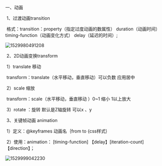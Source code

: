 一、动画

​	1、过渡动画transition

​		格式：transition：property（指定过度动画的数属性）   duration（动画时间）  timing-function（动画变化方式）   delay（延迟的时间）;

![1529980491208](C:\Users\ADMINI~1\AppData\Local\Temp\1529998424736.png)

​	2、2D动画变换transform

​		1）translate    移动  

​			transform：translate（水平移动，垂直移动）可以负数  应用居中

​		2）scale   缩放

​			transform：scale（水平移动，垂直移动 ）0~1 缩小  1以上放大

​		3）rotate   ：旋转  默认是Z轴旋转    可以x 、y

​	3、关键帧动画   animation 

​		1）定义：@keyframes  动画名｛from  to  <percentage>{css样式｝

​		2）使用：animation：<name>  <duration>  [timing-function] 【delay】[iteration-count]【direction】；

![1529999042230](C:\Users\ADMINI~1\AppData\Local\Temp\1529999042230.png)

